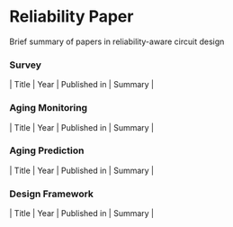 # Reliability Paper

Brief summary of papers in reliability-aware circuit design

### Survey

| Title | Year | Published in | Summary | 

### Aging Monitoring

| Title | Year | Published in | Summary | 

### Aging Prediction

| Title | Year | Published in | Summary | 

### Design Framework

| Title | Year | Published in | Summary | 

